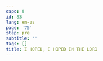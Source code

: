 ```yaml
---
capo: 0
id: 83
lang: en-us
page: '75'
step: pre
subtitle: ''
tags: []
title: I HOPED, I HOPED IN THE LORD
---
```

